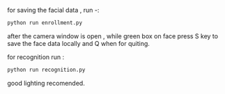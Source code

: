 for saving the facial data , run -:

```bash
python run enrollment.py
```
after the camera window is open , while green box on face press S key to save the face data locally and Q when for quiting.

for recognition run :

```bash
python run recognition.py
```
good lighting recomended. 
